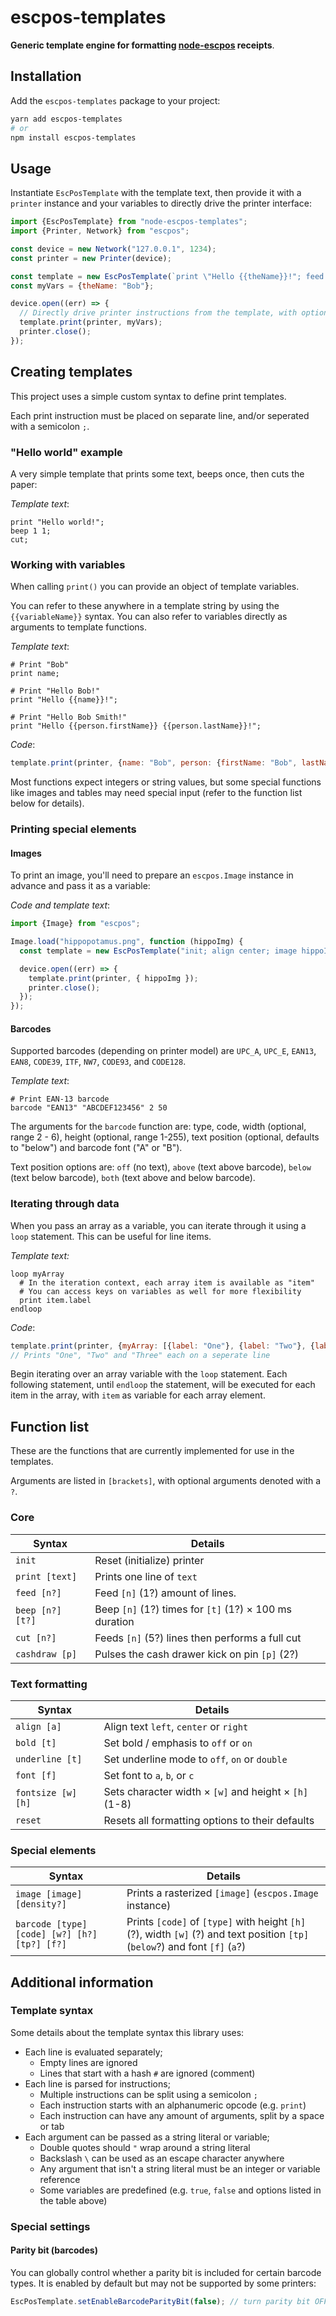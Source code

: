 # escpos-templates

**Generic template engine for formatting [node-escpos](https://github.com/song940/node-escpos) receipts**.

## Installation

Add the `escpos-templates` package to your project:

```bash
yarn add escpos-templates
# or
npm install escpos-templates
```

## Usage

Instantiate `EscPosTemplate` with the template text, then provide it with a `printer` instance and your variables to
directly drive the printer interface:

```javascript
import {EscPosTemplate} from "node-escpos-templates";
import {Printer, Network} from "escpos";

const device = new Network("127.0.0.1", 1234);
const printer = new Printer(device);

const template = new EscPosTemplate(`print \"Hello {{theName}}!"; feed 2; cut;`);
const myVars = {theName: "Bob"};

device.open((err) => {
  // Directly drive printer instructions from the template, with optional variables
  template.print(printer, myVars);
  printer.close();
});
```

## Creating templates

This project uses a simple custom syntax to define print templates.

Each print instruction must be placed on separate line, and/or seperated with a semicolon `;`.

### "Hello world" example

A very simple template that prints some text, beeps once, then cuts the paper:

*Template text*:
```
print "Hello world!";
beep 1 1;
cut;
```

### Working with variables 

When calling `print()` you can provide an object of template variables.

You can refer to these anywhere in a template string by using the `{{variableName}}` syntax. You can also refer to
variables directly as arguments to template functions.

*Template text*:
```
# Print "Bob" 
print name;

# Print "Hello Bob!"
print "Hello {{name}}!";

# Print "Hello Bob Smith!"
print "Hello {{person.firstName}} {{person.lastName}}!";
```

*Code*:
```javascript
template.print(printer, {name: "Bob", person: {firstName: "Bob", lastName: "Smith"}});
```

Most functions expect integers or string values, but some special functions like images and tables may need special input (refer to the function list below for details).

### Printing special elements

#### Images
To print an image, you'll need to prepare an `escpos.Image` instance in advance and pass it as a variable:

*Code and template text*:
```javascript
import {Image} from "escpos";

Image.load("hippopotamus.png", function (hippoImg) {
  const template = new EscPosTemplate("init; align center; image hippoImg; feed 5; cut");

  device.open((err) => {
    template.print(printer, { hippoImg });
    printer.close();
  });
});
```

#### Barcodes
Supported barcodes (depending on printer model) are `UPC_A`, `UPC_E`, `EAN13`, `EAN8`, `CODE39`, `ITF`, `NW7`, `CODE93`, and `CODE128`.

*Template text*:
```
# Print EAN-13 barcode
barcode "EAN13" "ABCDEF123456" 2 50
```

The arguments for the `barcode` function are: type, code, width (optional, range 2 - 6), height (optional, range 1-255), text position (optional, defaults to "below") and barcode font ("A" or "B").

Text position options are: `off` (no text), `above` (text above barcode), `below` (text below barcode), `both` (text above and below barcode).

### Iterating through data
When you pass an array as a variable, you can iterate through it using a `loop` statement. This can be useful for line items.

*Template text:*
```
loop myArray
  # In the iteration context, each array item is available as "item"
  # You can access keys on variables as well for more flexibility
  print item.label
endloop 
```

*Code*:
```javascript
template.print(printer, {myArray: [{label: "One"}, {label: "Two"}, {label: "Three"}]});
// Prints "One", "Two" and "Three" each on a seperate line
```

Begin iterating over an array variable with the `loop` statement. Each following statement, until `endloop` the statement, will be executed for each item in the array, with `item` as variable for each array element.

## Function list

These are the functions that are currently implemented for use in the templates.

Arguments are listed in `[brackets]`, with optional arguments denoted with a `?`.

### Core

| Syntax           | Details                                                |
|------------------|--------------------------------------------------------|
| `init`           | Reset (initialize) printer                             |
| `print [text]`   | Prints one line of `text`                              |
| `feed [n?]`      | Feed `[n]` (1?) amount of lines.                       |
| `beep [n?] [t?]` | Beep `[n]` (1?) times for `[t]` (1?) × 100 ms duration |
| `cut [n?]`       | Feeds `[n]` (5?) lines then performs a full cut        |
| `cashdraw [p]`   | Pulses the cash drawer kick on pin `[p]` (2?)          |

### Text formatting

| Syntax             | Details                                                  |
|--------------------|----------------------------------------------------------|
| `align [a]`        | Align text `left`, `center` or `right`                   | 
| `bold [t]`         | Set bold / emphasis to `off` or `on`                     | 
| `underline [t]`    | Set underline mode to `off`, `on` or `double`            |
| `font [f]`         | Set font to `a`, `b`, or `c`                             | 
| `fontsize [w] [h]` | Sets character width × `[w]` and height × `[h]`  (1-8)   | 
| `reset`            | Resets all formatting options to their defaults          |


### Special elements

| Syntax                                       | Details                                                                                                                      |
|----------------------------------------------|------------------------------------------------------------------------------------------------------------------------------|
| `image [image] [density?]`                   | Prints a rasterized `[image]` (`escpos.Image` instance)                                                                      | 
| `barcode [type] [code] [w?] [h?] [tp?] [f?]` | Prints `[code]` of `[type]` with height `[h]` (?), width `[w]` (?) and text position `[tp]` (`below`?) and font `[f]` (`a`?) |

## Additional information

### Template syntax
Some details about the template syntax this library uses:
- Each line is evaluated separately;
  - Empty lines are ignored
  - Lines that start with a hash `#` are ignored (comment)
- Each line is parsed for instructions;
  - Multiple instructions can be split using a semicolon `;`
  - Each instruction starts with an alphanumeric opcode (e.g. `print`)
  - Each instruction can have any amount of arguments, split by a space or tab
- Each argument can be passed as a string literal or variable;
  - Double quotes should `"` wrap around a string literal
  - Backslash ` \ ` can be used as an escape character anywhere
  - Any argument that isn't a string literal must be an integer or variable reference
  - Some variables are predefined (e.g. `true`, `false` and options listed in the table above)

### Special settings

#### Parity bit (barcodes)
You can globally control whether a parity bit is included for certain barcode types. It is enabled by default but may not be supported by some printers:

```javascript
EscPosTemplate.setEnableBarcodeParityBit(false); // turn parity bit OFF for all barcodes 
```